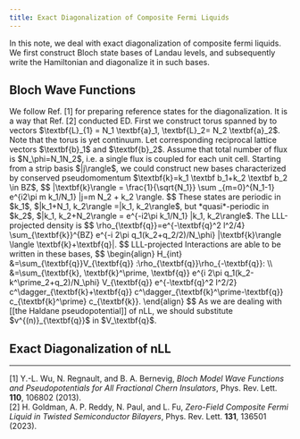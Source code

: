 ```yaml
---
title: Exact Diagonalization of Composite Fermi Liquids
---
```

In this note, we deal with exact diagonalization of composite fermi liquids. We first construct Bloch state bases of Landau levels, and subsequently write the Hamiltonian and diagonalize it in such bases.

## Bloch Wave Functions

<p>We follow Ref. [1] for preparing reference states for the diagonalization. It is a way that Ref. [2] conducted ED. First we construct torus spanned by to vectors $\textbf{L}_{1} = N_1 \textbf{a}_1, \textbf{L}_2= N_2 \textbf{a}_2$. Note that the torus is yet continuum. Let corresponding reciprocal lattice vectors $\textbf{b}_1$ and $\textbf{b}_2$. Assume that total number of flux is  $N_\phi=N_1N_2$, i.e. a single flux is coupled for each unit cell. Starting from a strip basis $|j\rangle$, we could construct new bases characterized by conserved pseudomomentum $\textbf{k}=k_1 \textbf b_1+k_2 \textbf b_2 \in BZ$,
$$
|\textbf{k}\rangle = \frac{1}{\sqrt{N_1}} \sum _{m=0}^{N_1-1} e^{i2\pi m k_1/N_1} |j=m N_2 + k_2 \rangle.
$$
These states are periodic in $k_1$, $|k_1+N_1, k_2\rangle =|k_1, k_2\rangle$, but *quasi*-periodic in $k_2$, $|k_1, k_2+N_2\rangle = e^{-i2\pi k_1/N_1} |k_1, k_2\rangle$. The LLL-projected density is 
$$
\rho_{\textbf{q}}=e^{-\textbf{q}^2 l^2/4} \sum_{\textbf{k}}^{BZ} e^{-i 2\pi q_1(k_2+q_2/2)/N_\phi} |\textbf{k}\rangle \langle \textbf{k}+\textbf{q}|.
$$
LLL-projected Interactions are able to be written in these bases,
$$
\begin{align}
H_{int} &=\sum_{\textbf{q}}V_{\textbf{q}} :\rho_{\textbf{q}}\rho_{-\textbf{q}}: \\
&=\sum_{\textbf{k}, \textbf{k}^\prime, \textbf{q}} e^{i 2\pi q_1(k_2-k^\prime_2+q_2)/N_\phi} V_{\textbf{q}} e^{-\textbf{q}^2 l^2/2} c^\dagger_{\textbf{k}+\textbf{q}} c^\dagger_{\textbf{k}^\prime-\textbf{q}} c_{\textbf{k}^\prime} c_{\textbf{k}}.
\end{align}
$$
As we are dealing with [[the Haldane pseudopotential]] of nLL, we should substitute $v^{(n)}_{\textbf{q}}$ in $V_\textbf{q}$.</p>

## Exact Diagonalization of nLL


---
[1] Y.-L. Wu, N. Regnault, and B. A. Bernevig, _Bloch Model Wave Functions and Pseudopotentials for All Fractional Chern Insulators_, Phys. Rev. Lett. **110**, 106802 (2013). <br>[2] H. Goldman, A. P. Reddy, N. Paul, and L. Fu, _Zero-Field Composite Fermi Liquid in Twisted Semiconductor Bilayers_, Phys. Rev. Lett. **131**, 136501 (2023).

